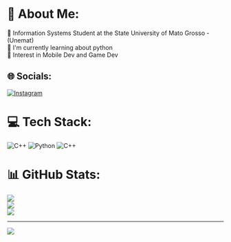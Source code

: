 # 💫 About Me:
🔭 Information Systems Student at the  State University of Mato Grosso - (Unemat)<br>🌱 I'm currently learning about python<br>💬 Interest in Mobile Dev and Game Dev<br>


## 🌐 Socials:
[![Instagram](https://img.shields.io/badge/Instagram-%23E4405F.svg?logo=Instagram&logoColor=white)](https://instagram.com/angelo.contro) 

# 💻 Tech Stack:
![C++](https://img.shields.io/badge/c++-%2300599C.svg?style=flat&logo=c%2B%2B&logoColor=white) ![Python](https://img.shields.io/badge/python-3670A0?style=flat&logo=python&logoColor=ffdd54) ![C++](https://img.shields.io/badge/c++-%2300599C.svg?style=flat&logo=c%2B%2B&logoColor=white)
# 📊 GitHub Stats:
![](https://github-readme-stats.vercel.app/api?username=AngeloBoni&theme=dracula&hide_border=false&include_all_commits=true&count_private=false)<br/>
![](https://github-readme-streak-stats.herokuapp.com/?user=AngeloBoni&theme=dracula&hide_border=false)<br/>
![](https://github-readme-stats.vercel.app/api/top-langs/?username=AngeloBoni&theme=dracula&hide_border=false&include_all_commits=true&count_private=false&layout=compact)

---
[![](https://visitcount.itsvg.in/api?id=AngeloBoni&icon=0&color=10)](https://visitcount.itsvg.in)

<!-- Proudly created with GPRM ( https://gprm.itsvg.in ) -->
